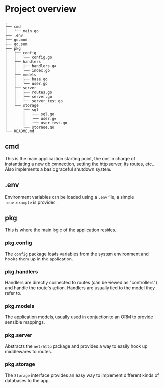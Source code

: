 # Project overview
```
.
├── cmd
│   └── main.go
├── .env
├── go.mod
├── go.sum
├── pkg
│   ├── config
│   │   └── config.go
│   ├── handlers
│   │   ├── handlers.go
│   │   └── index.go
│   ├── models
│   │   ├── base.go
│   │   └── user.go
│   ├── server
│   │   ├── routes.go
│   │   ├── server.go
│   │   └── server_test.go
│   └── storage
│       ├── sql
│       │   ├── sql.go
│       │   ├── user.go
│       │   └── user_test.go
│       └── storage.go
└── README.md
```

## cmd
This is the main applicaction starting point, the one in charge of instantiating a new db connection, setting the http server, its routes, etc... Also implements a basic graceful shutdown system.

## .env
Environment variables can be loaded using a `.env` file, a simple `.env.example` is provided.

## pkg
This is where the main logic of the application resides.

### pkg.config
The `config` package loads variables from the system environment and hooks them up in the application.

### pkg.handlers
Handlers are directly connected to routes (can be viewed as "controllers") and handle the route's action.
Handlers are usually tied to the model they refer to.

### pkg.models
The application models, usually used in conjuction to an ORM to provide sensible mappings.

### pkg.server
Abstracts the `net/http` package and provides a way to easily hook up middlewares to routes.

### pkg.storage
The `Storage` interface provides an easy way to implement different kinds of databases to the app.
